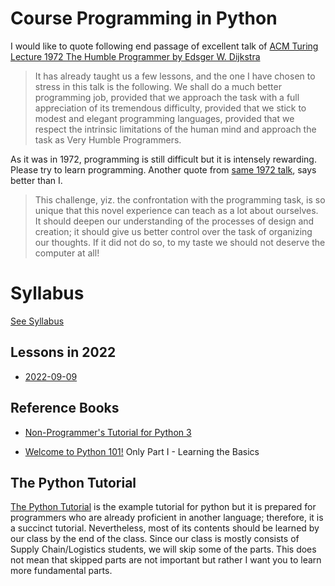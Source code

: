 # Course Programming in Python


I would like to quote following end passage of excellent talk of [ACM Turing Lecture 1972 The Humble Programmer by Edsger W. Dijkstra](https://www.cs.utexas.edu/~EWD/transcriptions/EWD03xx/EWD340.html) 


>It has already taught us a few lessons, and the one I have chosen to stress in this talk is the following. 
> We shall do a much better programming job, provided that we approach the task with a full appreciation of its tremendous difficulty, provided that we stick to modest and elegant programming languages, provided that we respect the intrinsic limitations of the human mind and approach the task as Very Humble Programmers.


As it was in 1972, programming is still difficult but it is intensely rewarding.
Please try to learn programming.
Another quote from [same 1972 talk](https://www.cs.utexas.edu/~EWD/transcriptions/EWD03xx/EWD340.html), says better than I.


> This challenge, yiz. the confrontation with the programming task, is so unique that this novel experience can teach as a lot about ourselves.
> It should deepen our understanding of the processes of design and creation; it should give us better control over the task of organizing our thoughts. 
> If it did not do so, to my taste we should not deserve the computer at all!

# Syllabus

[See Syllabus](Syllabus.md)







## Lessons in 2022

- [2022-09-09](2022/2022-09-09.md)


## Reference Books

- [Non-Programmer's Tutorial for Python 3](https://en.wikibooks.org/wiki/Non-Programmer%27s_Tutorial_for_Python_3)

- [Welcome to Python 101!](https://python101.pythonlibrary.org/)
	Only Part I - Learning the Basics


## The Python Tutorial

[The Python Tutorial](https://docs.python.org/3/tutorial/index.html) is the example tutorial for python but it is prepared for programmers who are already proficient in another language; therefore, it is a succinct tutorial.
Nevertheless, most of its contents should be learned by our class by the end of the class.
Since our class is mostly consists of Supply Chain/Logistics students, we will skip some of the parts.
This does not mean that skipped parts are not important but rather I want you to learn more fundamental parts.




